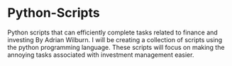 # Python-Scripts
Python scripts that can efficiently complete tasks related to finance and investing By Adrian Wilburn.
I will be creating a collection of scripts using the python programming language. 
These scripts will focus on making the annoying tasks associated with investment management easier. 
